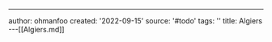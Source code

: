 ---
author: ohmanfoo
created: '2022-09-15'
source: '#todo'
tags: ''
title: Algiers
---[[Algiers.md]]

